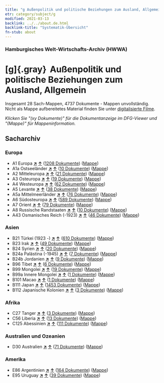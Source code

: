 ```yaml
---
title: "g Außenpolitik und politische Beziehungen zum Ausland, Allgemein"
etr: category/subject/g
modified: 2021-03-13
backlink: ../../about.de.html
backlink-title: "Systematik-Übersicht"
fn-stub: about
---
```


### Hamburgisches Welt-Wirtschafts-Archiv (HWWA)
# [g]{.gray}&#8201; Außenpolitik und politische Beziehungen zum Ausland, Allgemein&#160; 




Insgesamt 28 Sach-Mappen, 4737 Dokumente - Mappen unvollständig.
Nicht als Mappe aufbereitetes Material finden Sie unter [digitalisierte Filme](/film/h1_sh).

_Klicken Sie "(xy Dokumente)" für die Dokumentanzeige im DFG-Viewer und "(Mappe)" für Mappeninformation._

## Sacharchiv




### Europa

- A1 Europa [**&nearr;**](../../../geo/i/140892/about.de.html "Europa (alle Mappen)") [**&uarr;**](../../../geo/about.de.html#A1 "Ländersystematik") (<a href="https://pm20.zbw.eu/dfgview/sh/140892,144451" title="über: Europa : Außenpolitik und politische Beziehungen zum Ausland, Allgemein" target="_blank">1208 Dokumente</a>) ([Mappe](../../../../folder/sh/1408xx/140892/1444xx/144451/about.de.html))
- A1a Ostseeländer [**&nearr;**](../../../geo/i/140894/about.de.html "Ostseeländer (alle Mappen)") [**&uarr;**](../../../geo/about.de.html#A1a "Ländersystematik") (<a href="https://pm20.zbw.eu/dfgview/sh/140894,144451" title="über: Ostseeländer : Außenpolitik und politische Beziehungen zum Ausland, Allgemein" target="_blank">10 Dokumente</a>) ([Mappe](../../../../folder/sh/1408xx/140894/1444xx/144451/about.de.html))
- A2 Mitteleuropa [**&nearr;**](../../../geo/i/140895/about.de.html "Mitteleuropa (alle Mappen)") [**&uarr;**](../../../geo/about.de.html#A2 "Ländersystematik") (<a href="https://pm20.zbw.eu/dfgview/sh/140895,144451" title="über: Mitteleuropa : Außenpolitik und politische Beziehungen zum Ausland, Allgemein" target="_blank">21 Dokumente</a>) ([Mappe](../../../../folder/sh/1408xx/140895/1444xx/144451/about.de.html))
- A3 Osteuropa [**&nearr;**](../../../geo/i/140896/about.de.html "Osteuropa (alle Mappen)") [**&uarr;**](../../../geo/about.de.html#A3 "Ländersystematik") (<a href="https://pm20.zbw.eu/dfgview/sh/140896,144451" title="über: Osteuropa : Außenpolitik und politische Beziehungen zum Ausland, Allgemein" target="_blank">19 Dokumente</a>) ([Mappe](../../../../folder/sh/1408xx/140896/1444xx/144451/about.de.html))
- A4 Westeuropa [**&nearr;**](../../../geo/i/140897/about.de.html "Westeuropa (alle Mappen)") [**&uarr;**](../../../geo/about.de.html#A4 "Ländersystematik") (<a href="https://pm20.zbw.eu/dfgview/sh/140897,144451" title="über: Westeuropa : Außenpolitik und politische Beziehungen zum Ausland, Allgemein" target="_blank">62 Dokumente</a>) ([Mappe](../../../../folder/sh/1408xx/140897/1444xx/144451/about.de.html))
- A5 Levante [**&nearr;**](../../../geo/i/140898/about.de.html "Levante (alle Mappen)") [**&uarr;**](../../../geo/about.de.html#A5 "Ländersystematik") (<a href="https://pm20.zbw.eu/dfgview/sh/140898,144451" title="über: Levante : Außenpolitik und politische Beziehungen zum Ausland, Allgemein" target="_blank">38 Dokumente</a>) ([Mappe](../../../../folder/sh/1408xx/140898/1444xx/144451/about.de.html))
- A5a Mittelmeerländer [**&nearr;**](../../../geo/i/140899/about.de.html "Mittelmeerländer (alle Mappen)") [**&uarr;**](../../../geo/about.de.html#A5a "Ländersystematik") (<a href="https://pm20.zbw.eu/dfgview/sh/140899,144451" title="über: Mittelmeerländer : Außenpolitik und politische Beziehungen zum Ausland, Allgemein" target="_blank">76 Dokumente</a>) ([Mappe](../../../../folder/sh/1408xx/140899/1444xx/144451/about.de.html))
- A6 Südosteuropa [**&nearr;**](../../../geo/i/140900/about.de.html "Südosteuropa (alle Mappen)") [**&uarr;**](../../../geo/about.de.html#A6 "Ländersystematik") (<a href="https://pm20.zbw.eu/dfgview/sh/140900,144451" title="über: Südosteuropa : Außenpolitik und politische Beziehungen zum Ausland, Allgemein" target="_blank">589 Dokumente</a>) ([Mappe](../../../../folder/sh/1409xx/140900/1444xx/144451/about.de.html))
- A7 Orient [**&nearr;**](../../../geo/i/140902/about.de.html "Orient (alle Mappen)") [**&uarr;**](../../../geo/about.de.html#A7 "Ländersystematik") (<a href="https://pm20.zbw.eu/dfgview/sh/140902,144451" title="über: Orient : Außenpolitik und politische Beziehungen zum Ausland, Allgemein" target="_blank">79 Dokumente</a>) ([Mappe](../../../../folder/sh/1409xx/140902/1444xx/144451/about.de.html))
- A8 Russische Randstaaten [**&nearr;**](../../../geo/i/140904/about.de.html "Russische Randstaaten (alle Mappen)") [**&uarr;**](../../../geo/about.de.html#A8 "Ländersystematik") (<a href="https://pm20.zbw.eu/dfgview/sh/140904,144451" title="über: Russische Randstaaten : Außenpolitik und politische Beziehungen zum Ausland, Allgemein" target="_blank">10 Dokumente</a>) ([Mappe](../../../../folder/sh/1409xx/140904/1444xx/144451/about.de.html))
- A43 Osmanisches Reich (-1923) [**&nearr;**](../../../geo/i/141034/about.de.html "Osmanisches Reich (-1923) (alle Mappen)") [**&uarr;**](../../../geo/about.de.html#A43 "Ländersystematik") (<a href="https://pm20.zbw.eu/dfgview/sh/141034,144451" title="über: Osmanisches Reich (-1923) : Außenpolitik und politische Beziehungen zum Ausland, Allgemein" target="_blank">46 Dokumente</a>) ([Mappe](../../../../folder/sh/1410xx/141034/1444xx/144451/about.de.html))

### Asien

- B21 Türkei (1923 -) [**&nearr;**](../../../geo/i/141111/about.de.html "Türkei (1923 -) (alle Mappen)") [**&uarr;**](../../../geo/about.de.html#B21 "Ländersystematik") (<a href="https://pm20.zbw.eu/dfgview/sh/141111,144451" title="über: Türkei (1923 -) : Außenpolitik und politische Beziehungen zum Ausland, Allgemein" target="_blank">610 Dokumente</a>) ([Mappe](../../../../folder/sh/1411xx/141111/1444xx/144451/about.de.html))
- B23 Irak [**&nearr;**](../../../geo/i/141113/about.de.html "Irak (alle Mappen)") [**&uarr;**](../../../geo/about.de.html#B23 "Ländersystematik") (<a href="https://pm20.zbw.eu/dfgview/sh/141113,144451" title="über: Irak : Außenpolitik und politische Beziehungen zum Ausland, Allgemein" target="_blank">49 Dokumente</a>) ([Mappe](../../../../folder/sh/1411xx/141113/1444xx/144451/about.de.html))
- B24 Syrien [**&nearr;**](../../../geo/i/141114/about.de.html "Syrien (alle Mappen)") [**&uarr;**](../../../geo/about.de.html#B24 "Ländersystematik") (<a href="https://pm20.zbw.eu/dfgview/sh/141114,144451" title="über: Syrien : Außenpolitik und politische Beziehungen zum Ausland, Allgemein" target="_blank">20 Dokumente</a>) ([Mappe](../../../../folder/sh/1411xx/141114/1444xx/144451/about.de.html))
- B24a Palästina (-1945) [**&nearr;**](../../../geo/i/141115/about.de.html "Palästina (-1945) (alle Mappen)") [**&uarr;**](../../../geo/about.de.html#B24a "Ländersystematik") (<a href="https://pm20.zbw.eu/dfgview/sh/141115,144451" title="über: Palästina (-1945) : Außenpolitik und politische Beziehungen zum Ausland, Allgemein" target="_blank">7 Dokumente</a>) ([Mappe](../../../../folder/sh/1411xx/141115/1444xx/144451/about.de.html))
- B24b Jordanien [**&nearr;**](../../../geo/i/141116/about.de.html "Jordanien (alle Mappen)") [**&uarr;**](../../../geo/about.de.html#B24b "Ländersystematik") (<a href="https://pm20.zbw.eu/dfgview/sh/141116,144451" title="über: Jordanien : Außenpolitik und politische Beziehungen zum Ausland, Allgemein" target="_blank">9 Dokumente</a>) ([Mappe](../../../../folder/sh/1411xx/141116/1444xx/144451/about.de.html))
- B96 Tibet [**&nearr;**](../../../geo/i/141259/about.de.html "Tibet (alle Mappen)") [**&uarr;**](../../../geo/about.de.html#B96 "Ländersystematik") (<a href="https://pm20.zbw.eu/dfgview/sh/141259,144451" title="über: Tibet : Außenpolitik und politische Beziehungen zum Ausland, Allgemein" target="_blank">6 Dokumente</a>) ([Mappe](../../../../folder/sh/1412xx/141259/1444xx/144451/about.de.html))
- B99 Mongolei [**&nearr;**](../../../geo/i/141261/about.de.html "Mongolei (alle Mappen)") [**&uarr;**](../../../geo/about.de.html#B99 "Ländersystematik") (<a href="https://pm20.zbw.eu/dfgview/sh/141261,144451" title="über: Mongolei : Außenpolitik und politische Beziehungen zum Ausland, Allgemein" target="_blank">19 Dokumente</a>) ([Mappe](../../../../folder/sh/1412xx/141261/1444xx/144451/about.de.html))
- B99a Innere Mongolei [**&nearr;**](../../../geo/i/141264/about.de.html "Innere Mongolei (alle Mappen)") [**&uarr;**](../../../geo/about.de.html#B99a "Ländersystematik") (<a href="https://pm20.zbw.eu/dfgview/sh/141264,144451" title="über: Innere Mongolei : Außenpolitik und politische Beziehungen zum Ausland, Allgemein" target="_blank">1 Dokumente</a>) ([Mappe](../../../../folder/sh/1412xx/141264/1444xx/144451/about.de.html))
- B101 Macao [**&nearr;**](../../../geo/i/141267/about.de.html "Macao (alle Mappen)") [**&uarr;**](../../../geo/about.de.html#B101 "Ländersystematik") (<a href="https://pm20.zbw.eu/dfgview/sh/141267,144451" title="über: Macao : Außenpolitik und politische Beziehungen zum Ausland, Allgemein" target="_blank">1 Dokumente</a>) ([Mappe](../../../../folder/sh/1412xx/141267/1444xx/144451/about.de.html))
- B111 Japan [**&nearr;**](../../../geo/i/141272/about.de.html "Japan (alle Mappen)") [**&uarr;**](../../../geo/about.de.html#B111 "Ländersystematik") (<a href="https://pm20.zbw.eu/dfgview/sh/141272,144451" title="über: Japan : Außenpolitik und politische Beziehungen zum Ausland, Allgemein" target="_blank">1453 Dokumente</a>) ([Mappe](../../../../folder/sh/1412xx/141272/1444xx/144451/about.de.html))
- B112 Japanische Kolonien [**&nearr;**](../../../geo/i/141273/about.de.html "Japanische Kolonien (alle Mappen)") [**&uarr;**](../../../geo/about.de.html#B112 "Ländersystematik") (<a href="https://pm20.zbw.eu/dfgview/sh/141273,144451" title="über: Japanische Kolonien : Außenpolitik und politische Beziehungen zum Ausland, Allgemein" target="_blank">3 Dokumente</a>) ([Mappe](../../../../folder/sh/1412xx/141273/1444xx/144451/about.de.html))

### Afrika

- C27 Tanger [**&nearr;**](../../../geo/i/141360/about.de.html "Tanger (alle Mappen)") [**&uarr;**](../../../geo/about.de.html#C27 "Ländersystematik") (<a href="https://pm20.zbw.eu/dfgview/sh/141360,144451" title="über: Tanger : Außenpolitik und politische Beziehungen zum Ausland, Allgemein" target="_blank">3 Dokumente</a>) ([Mappe](../../../../folder/sh/1413xx/141360/1444xx/144451/about.de.html))
- C56 Liberia [**&nearr;**](../../../geo/i/141405/about.de.html "Liberia (alle Mappen)") [**&uarr;**](../../../geo/about.de.html#C56 "Ländersystematik") (<a href="https://pm20.zbw.eu/dfgview/sh/141405,144451" title="über: Liberia : Außenpolitik und politische Beziehungen zum Ausland, Allgemein" target="_blank">13 Dokumente</a>) ([Mappe](../../../../folder/sh/1414xx/141405/1444xx/144451/about.de.html))
- C125 Abessinien [**&nearr;**](../../../geo/i/141482/about.de.html "Abessinien (alle Mappen)") [**&uarr;**](../../../geo/about.de.html#C125 "Ländersystematik") (<a href="https://pm20.zbw.eu/dfgview/sh/141482,144451" title="über: Abessinien : Außenpolitik und politische Beziehungen zum Ausland, Allgemein" target="_blank">111 Dokumente</a>) ([Mappe](../../../../folder/sh/1414xx/141482/1444xx/144451/about.de.html))

### Australien und Ozeanien

- D30 Australien [**&nearr;**](../../../geo/i/141621/about.de.html "Australien (alle Mappen)") [**&uarr;**](../../../geo/about.de.html#D30 "Ländersystematik") (<a href="https://pm20.zbw.eu/dfgview/sh/141621,144451" title="über: Australien : Außenpolitik und politische Beziehungen zum Ausland, Allgemein" target="_blank">71 Dokumente</a>) ([Mappe](../../../../folder/sh/1416xx/141621/1444xx/144451/about.de.html))

### Amerika

- E86 Argentinien [**&nearr;**](../../../geo/i/141692/about.de.html "Argentinien (alle Mappen)") [**&uarr;**](../../../geo/about.de.html#E86 "Ländersystematik") (<a href="https://pm20.zbw.eu/dfgview/sh/141692,144451" title="über: Argentinien : Außenpolitik und politische Beziehungen zum Ausland, Allgemein" target="_blank">164 Dokumente</a>) ([Mappe](../../../../folder/sh/1416xx/141692/1444xx/144451/about.de.html))
- E95 Uruguay [**&nearr;**](../../../geo/i/141695/about.de.html "Uruguay (alle Mappen)") [**&uarr;**](../../../geo/about.de.html#E95 "Ländersystematik") (<a href="https://pm20.zbw.eu/dfgview/sh/141695,144451" title="über: Uruguay : Außenpolitik und politische Beziehungen zum Ausland, Allgemein" target="_blank">39 Dokumente</a>) ([Mappe](../../../../folder/sh/1416xx/141695/1444xx/144451/about.de.html))



